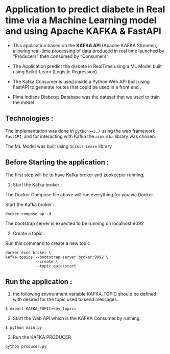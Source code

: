 # Application to predict diabete in Real time via a Machine Learning model and using Apache KAFKA & FastAPI

* This application based on the **KAFKA API** (Apache KAFKA Streams), allowing real-time processing of data produced in real time launched by “Producers” then consumed by “Consumers”

* The Application predict the diabete in RealTime using a ML Model built using Scikit-Learn (Logistic Regression).

* The Kafka Consumer is used inside a Python Web API built using FastAPI to generate routes that could be used in a front end .

* Pima Indians Diabetes Database was the dataset that we used to train the model

## Technologies :

The implementation was done in ```python>=3.7``` using the web framework ```FastAPI```, and for interacting with Kafka the ```aiokafka``` library was chosen.

The ML Model was built using ```Scikit-Learn``` library

## Before Starting the application :
The first step will be to have Kafka broker and zookeeper running,
1. Start the Kafka broker :

The Docker Compose file above will run everything for you via Docker.

Start the Kafka broker : 
```
docker-compose up -d
```
The bootstrap server is expected to be running on localhost:9092

2. Create a topic :

Run this command to create a new topic 
```
docker exec broker \
kafka-topics --bootstrap-server broker:9092 \
             --create \
             --topic quickstart
```

## Run the application :
1. the following environment variable KAFKA_TOPIC should be defined with desired for the topic used to send messages.
```
$ export KAFKA_TOPIC=<my_topic>
```

2. Start the Web API which is the KAFKA Consumer by running:

```
$ python main.py
```

3. Run the KAFKA PRODUCER

```
python producer.py
```







